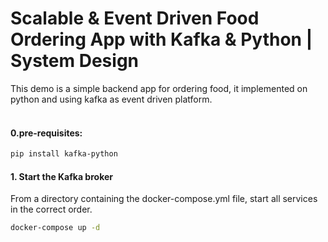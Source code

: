 # Scalable & Event Driven Food Ordering App with Kafka & Python | System Design

This demo is a simple backend app for ordering food, it implemented on python and using kafka as event driven platform.<br/>
<br/>
#### 0.pre-requisites:
```sh
pip install kafka-python
```

#### 1. Start the Kafka broker
From a directory containing the docker-compose.yml file, start all services in the correct order.
```sh
docker-compose up -d
```